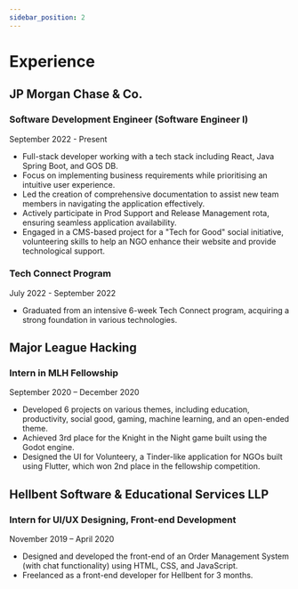 ```yaml
---
sidebar_position: 2
---
```


# Experience

## JP Morgan Chase & Co.

### Software Development Engineer (Software Engineer I)

September 2022 - Present

- Full-stack developer working with a tech stack including React, Java Spring Boot, and GOS DB.
- Focus on implementing business requirements while prioritising an intuitive user experience.
- Led the creation of comprehensive documentation to assist new team members in navigating the application effectively.
- Actively participate in Prod Support and Release Management rota, ensuring seamless application availability.
- Engaged in a CMS-based project for a "Tech for Good" social initiative, volunteering skills to help an NGO enhance their website and provide technological support.

### Tech Connect Program

July 2022 - September 2022

- Graduated from an intensive 6-week Tech Connect program, acquiring a strong foundation in various technologies.

## Major League Hacking

### Intern in MLH Fellowship

September 2020 – December 2020

- Developed 6 projects on various themes, including education, productivity, social good, gaming, machine learning, and an open-ended theme.
- Achieved 3rd place for the Knight in the Night game built using the Godot engine.
- Designed the UI for Volunteery, a Tinder-like application for NGOs built using Flutter, which won 2nd place in the fellowship competition.

## Hellbent Software & Educational Services LLP

### Intern for UI/UX Designing, Front-end Development

November 2019 – April 2020

- Designed and developed the front-end of an Order Management System (with chat functionality) using
HTML, CSS, and JavaScript.
- Freelanced as a front-end developer for Hellbent for 3 months.